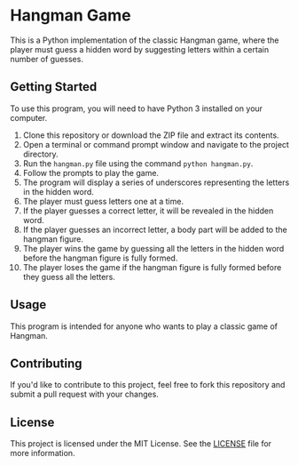 # Hangman Game

This is a Python implementation of the classic Hangman game, where the player must guess a hidden word by suggesting letters within a certain number of guesses.

## Getting Started

To use this program, you will need to have Python 3 installed on your computer.

1. Clone this repository or download the ZIP file and extract its contents.
2. Open a terminal or command prompt window and navigate to the project directory.
3. Run the `hangman.py` file using the command `python hangman.py`.
4. Follow the prompts to play the game.
5. The program will display a series of underscores representing the letters in the hidden word.
6. The player must guess letters one at a time.
7. If the player guesses a correct letter, it will be revealed in the hidden word.
8. If the player guesses an incorrect letter, a body part will be added to the hangman figure.
9. The player wins the game by guessing all the letters in the hidden word before the hangman figure is fully formed.
10. The player loses the game if the hangman figure is fully formed before they guess all the letters.

## Usage

This program is intended for anyone who wants to play a classic game of Hangman.

## Contributing

If you'd like to contribute to this project, feel free to fork this repository and submit a pull request with your changes.

## License

This project is licensed under the MIT License. See the [LICENSE](../../LICENSE) file for more information.
